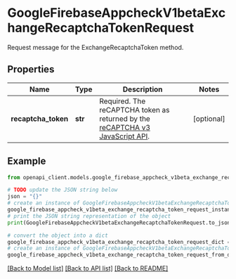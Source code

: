 # GoogleFirebaseAppcheckV1betaExchangeRecaptchaTokenRequest

Request message for the ExchangeRecaptchaToken method.

## Properties

Name | Type | Description | Notes
------------ | ------------- | ------------- | -------------
**recaptcha_token** | **str** | Required. The reCAPTCHA token as returned by the [reCAPTCHA v3 JavaScript API](https://developers.google.com/recaptcha/docs/v3). | [optional] 

## Example

```python
from openapi_client.models.google_firebase_appcheck_v1beta_exchange_recaptcha_token_request import GoogleFirebaseAppcheckV1betaExchangeRecaptchaTokenRequest

# TODO update the JSON string below
json = "{}"
# create an instance of GoogleFirebaseAppcheckV1betaExchangeRecaptchaTokenRequest from a JSON string
google_firebase_appcheck_v1beta_exchange_recaptcha_token_request_instance = GoogleFirebaseAppcheckV1betaExchangeRecaptchaTokenRequest.from_json(json)
# print the JSON string representation of the object
print(GoogleFirebaseAppcheckV1betaExchangeRecaptchaTokenRequest.to_json())

# convert the object into a dict
google_firebase_appcheck_v1beta_exchange_recaptcha_token_request_dict = google_firebase_appcheck_v1beta_exchange_recaptcha_token_request_instance.to_dict()
# create an instance of GoogleFirebaseAppcheckV1betaExchangeRecaptchaTokenRequest from a dict
google_firebase_appcheck_v1beta_exchange_recaptcha_token_request_from_dict = GoogleFirebaseAppcheckV1betaExchangeRecaptchaTokenRequest.from_dict(google_firebase_appcheck_v1beta_exchange_recaptcha_token_request_dict)
```
[[Back to Model list]](../README.md#documentation-for-models) [[Back to API list]](../README.md#documentation-for-api-endpoints) [[Back to README]](../README.md)


